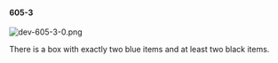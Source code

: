 #### 605-3
![dev-605-3-0.png](https://github.com/lil-lab/nlvr/raw/master/nlvr/dev/images/4/dev-605-3-0.png "dev-605-3-0.png")

There is a box with exactly two blue items and at least two black items.